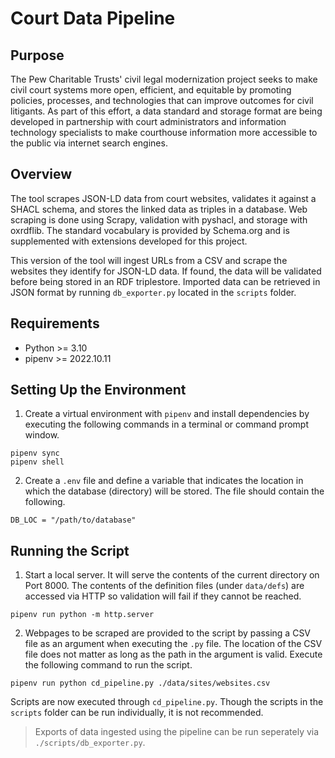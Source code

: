 # Court Data Pipeline

## Purpose

The Pew Charitable Trusts' civil legal modernization project seeks to make civil court systems more open, efficient, and equitable by promoting policies, processes, and technologies that can improve outcomes for civil litigants. As part of this effort, a data standard and storage format are being developed in partnership with court administrators and information technology specialists to make courthouse information more accessible to the public via internet search engines.

## Overview

The tool scrapes JSON-LD data from court websites, validates it against a SHACL schema, and stores the linked data as triples in a database. Web scraping is done using Scrapy, validation with pyshacl, and storage with oxrdflib. The standard vocabulary is provided by Schema.org and is supplemented with extensions developed for this project.

This version of the tool will ingest URLs from a CSV and scrape the websites they identify for JSON-LD data. If found, the data will be validated before being stored in an RDF triplestore. Imported data can be retrieved in JSON format by running `db_exporter.py` located in the `scripts` folder.

## Requirements
- Python >= 3.10
- pipenv >= 2022.10.11


## Setting Up the Environment

1. Create a virtual environment with `pipenv` and install dependencies by executing the following commands in a terminal or command prompt window.
   
  `pipenv sync`  
  `pipenv shell`
  
2. Create a `.env` file and define a variable that indicates the location in which the database (directory) will be stored. The file should contain the following.

```
DB_LOC = "/path/to/database"
``` 
  
## Running the Script

1. Start a local server. It will serve the contents of the current directory on Port 8000. The contents of the definition files (under `data/defs`) are accessed via HTTP so validation will fail if they cannot be reached.
  
`pipenv run python -m http.server`

2. Webpages to be scraped are provided to the script by passing a CSV file as an argument when executing the `.py` file. The location of the CSV file does not matter as long as the path in the argument is valid. Execute the following command to run the script.

`pipenv run python cd_pipeline.py ./data/sites/websites.csv`

Scripts are now executed through `cd_pipeline.py`. Though the scripts in the `scripts` folder can be run individually, it is not recommended. 

> Exports of data ingested using the pipeline can be run seperately via `./scripts/db_exporter.py`. 
